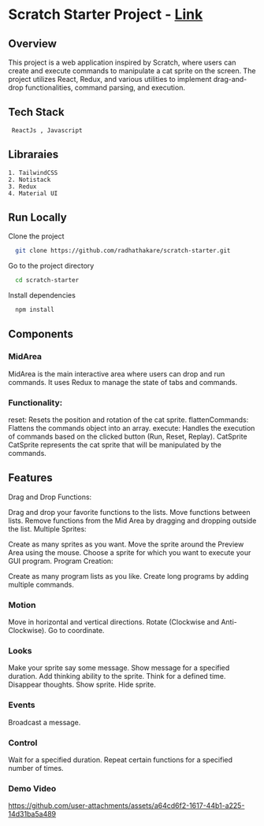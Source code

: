 # Scratch Starter Project - [Link](https://master--radhathakare-scratch-clone.netlify.app/)

## Overview

This project is a web application inspired by Scratch, where users can create and execute commands to manipulate a cat sprite on the screen. The project utilizes React, Redux, and various utilities to implement drag-and-drop functionalities, command parsing, and execution.

## Tech Stack
     ReactJs , Javascript
     
## Libraraies
    1. TailwindCSS
    2. Notistack
    3. Redux
    4. Material UI

## Run Locally

Clone the project

```bash
  git clone https://github.com/radhathakare/scratch-starter.git
```

Go to the project directory

```bash
  cd scratch-starter
```

Install dependencies

```bash
  npm install
```

## Components

### MidArea
MidArea is the main interactive area where users can drop and run commands. It uses Redux to manage the state of tabs and commands.

### Functionality:

reset: Resets the position and rotation of the cat sprite.
flattenCommands: Flattens the commands object into an array.
execute: Handles the execution of commands based on the clicked button (Run, Reset, Replay).
CatSprite
CatSprite represents the cat sprite that will be manipulated by the commands.

## Features
Drag and Drop Functions:

Drag and drop your favorite functions to the lists.
Move functions between lists.
Remove functions from the Mid Area by dragging and dropping outside the list.
Multiple Sprites:

Create as many sprites as you want.
Move the sprite around the Preview Area using the mouse.
Choose a sprite for which you want to execute your GUI program.
Program Creation:

Create as many program lists as you like.
Create long programs by adding multiple commands.

### Motion
Move in horizontal and vertical directions.
Rotate (Clockwise and Anti-Clockwise).
Go to coordinate.

### Looks
Make your sprite say some message.
Show message for a specified duration.
Add thinking ability to the sprite.
Think for a defined time.
Disappear thoughts.
Show sprite.
Hide sprite.

### Events
Broadcast a message.

### Control
Wait for a specified duration.
Repeat certain functions for a specified number of times.


### Demo Video

https://github.com/user-attachments/assets/a64cd6f2-1617-44b1-a225-14d31ba5a489







